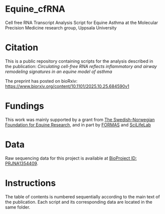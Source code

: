 # Equine_cfRNA
Cell free RNA Transcript Analysis Script for Equine Asthma at the Molecular Precision Medicine research group, Uppsala University

# Citation
This is a public repository containing scripts for the analysis described in the publication:
*Circulating cell-free RNA reflects inflammatory and airway remodeling signatures in an equine model of asthma*

The preprint has posted on bioRxiv: https://www.biorxiv.org/content/10.1101/2025.10.25.684590v1

# Fundings
This work was mainly supported by a grant from [The Swedish-Norwegian Foundation for Equine Research](https://hastforskning.se/in-english/#:~:text=The%20Swedish%2DNorwegian%20Foundation%20for,Read%20more), and in part by [FORMAS](https://formas.se) and [SciLifeLab](https://www.scilifelab.se)

# Data
Raw sequencing data for this project is available at [BioProject ID: PRJNA1354409](https://dataview.ncbi.nlm.nih.gov/object/PRJNA1354409). 

# Instructions
The table of contents is numbered sequentially according to the main text of the publication. Each script and its corresponding data are located in the same folder.
